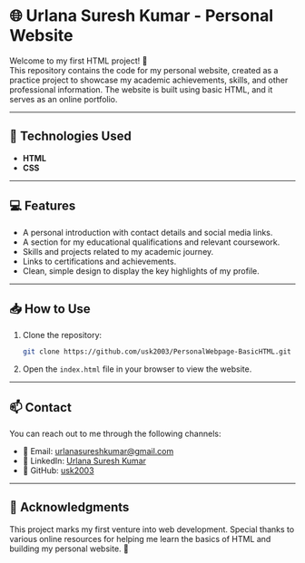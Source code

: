 # 🌐 Urlana Suresh Kumar - Personal Website

Welcome to my first HTML project! 🎉  
This repository contains the code for my personal website, created as a practice project to showcase my academic achievements, skills, and other professional information. The website is built using basic HTML, and it serves as an online portfolio.

---

## 🔧 **Technologies Used**  
- **HTML**  
- **CSS** 
---

## 💻 **Features**  
- A personal introduction with contact details and social media links.  
- A section for my educational qualifications and relevant coursework.  
- Skills and projects related to my academic journey.  
- Links to certifications and achievements.  
- Clean, simple design to display the key highlights of my profile.  

---

## 📥 **How to Use**  
1. Clone the repository:  
   ```bash  
   git clone https://github.com/usk2003/PersonalWebpage-BasicHTML.git  

2. Open the `index.html` file in your browser to view the website.  

---

## 📫 **Contact**  
You can reach out to me through the following channels:  
- 📧 Email: [urlanasureshkumar@gmail.com](mailto:urlanasureshkumar@gmail.com)  
- 🔗 LinkedIn: [Urlana Suresh Kumar](https://www.linkedin.com/in/usk2003/)  
- 🔗 GitHub: [usk2003](https://github.com/usk2003)  

---

## 🌟 **Acknowledgments**  
This project marks my first venture into web development. Special thanks to various online resources for helping me learn the basics of HTML and building my personal website. 🙏
